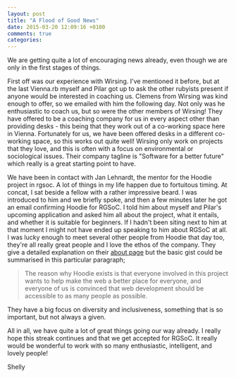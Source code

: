 ```yaml
---
layout: post
title: "A Flood of Good News"
date: 2015-03-20 12:09:16 +0100
comments: true
categories:
---
```

We are getting quite a lot of encouraging news already, even though we are only
in the first stages of things.  

First off was our experience with Wirsing. I've mentioned it before, but at the
last Vienna.rb myself and Pilar got up to ask the other rubyists present if
anyone would be interested in coaching us. Clemens from Wirsing was kind enough
to offer, so we emailed with him the following day. Not only was he enthusiastic
to coach us, but so were the other members of Wirsing! They have offered to be a
coaching company for us in every aspect other than providing desks - this being that
they work out of a co-working space here in Vienna.
Fortunately for us, we have been offered desks in a different co-working space,
so this works out quite well! Wirsing only work on projects that they love, and
this is often with a focus on environmental or sociological issues. Their company
tagline is "Software for a better future" which really is a great starting point
to have.  

We have been in contact with Jan Lehnardt, the mentor for the Hoodie project in
rgsoc. A lot of things in my life happen due to fortuitous timing. At concat, I
sat beside a fellow with a rather impressive beard. I was introduced to him and
we briefly spoke, and then a few minutes later he got an email confirming Hoodie
for RGSoC. I told him about myself and Pilar's upcoming application and asked him
all about the project, what it entails, and whether it is suitable for beginners.
If I hadn't been siting next to him at that moment I might not have ended up
speaking to him about RGSoC at all.
I was lucky enough to meet several other people from Hoodie that day too, they're all
really great people and I love the ethos of the company. They give a detailed
explanation on their [about page](http://hood.ie/about/) but the basic gist could
be summarised in this particular paragraph;  

>The reason why Hoodie exists is that everyone involved in this project wants to
>help make the web a better place for everyone, and everyone of us is convinced
>that web development should be accessible to as many people as possible.  

They have a big focus on diversity and inclusiveness, something that is so
important, but not always a given.  

All in all, we have quite a lot of great things going our way already. I really
hope this streak continues and that we get accepted for RGSoC. It really would be
wonderful to work with so many enthusiastic, intelligent, and lovely people!

Shelly
